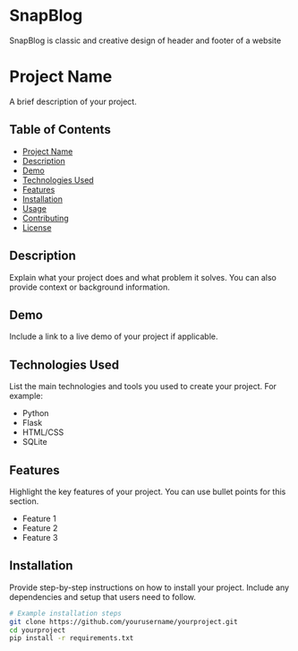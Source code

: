 # SnapBlog
SnapBlog is classic and creative design of header and footer of a website
# Project Name

A brief description of your project.

## Table of Contents

- [Project Name](#project-name)
- [Description](#description)
- [Demo](#demo)
- [Technologies Used](#technologies-used)
- [Features](#features)
- [Installation](#installation)
- [Usage](#usage)
- [Contributing](#contributing)
- [License](#license)

## Description

Explain what your project does and what problem it solves. You can also provide context or background information.

## Demo

Include a link to a live demo of your project if applicable.

## Technologies Used

List the main technologies and tools you used to create your project. For example:

- Python
- Flask
- HTML/CSS
- SQLite

## Features

Highlight the key features of your project. You can use bullet points for this section.

- Feature 1
- Feature 2
- Feature 3

## Installation

Provide step-by-step instructions on how to install your project. Include any dependencies and setup that users need to follow.

```bash
# Example installation steps
git clone https://github.com/yourusername/yourproject.git
cd yourproject
pip install -r requirements.txt
